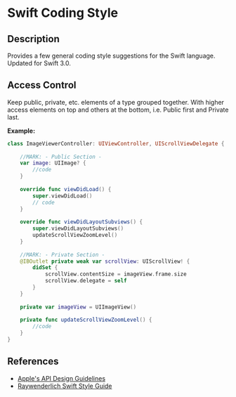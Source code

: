 # Swift Coding Style
## Description
Provides a few general coding style suggestions for the Swift language. Updated for Swift 3.0. 

## Access Control
Keep public, private, etc. elements of a type grouped together. With higher access elements on top and others at the bottom, i.e. Public first and Private last.

**Example:**
```swift
class ImageViewerController: UIViewController, UIScrollViewDelegate {
    
    //MARK: - Public Section -
    var image: UIImage? {
        //code
    }
    
    override func viewDidLoad() {
        super.viewDidLoad()
        // code
    }
    
    override func viewDidLayoutSubviews() {
        super.viewDidLayoutSubviews()
        updateScrollViewZoomLevel()
    }
    
    //MARK: - Private Section -
    @IBOutlet private weak var scrollView: UIScrollView! {
        didSet {
            scrollView.contentSize = imageView.frame.size
            scrollView.delegate = self
        }
    }
    
    private var imageView = UIImageView()
    
    private func updateScrollViewZoomLevel() {
        //code
    }
}
```

## References
* [Apple's API Design Guidelines](https://swift.org/documentation/api-design-guidelines/)
* [Raywenderlich Swift Style Guide](https://github.com/raywenderlich/swift-style-guide)

